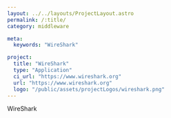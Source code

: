 ```yaml
---
layout: ../../layouts/ProjectLayout.astro
permalink: /:title/
category: middleware

meta:
  keywords: "WireShark"

project:
  title: "WireShark"
  type: "Application"
  ci_url: "https://www.wireshark.org"
  url: "https://www.wireshark.org"
  logo: "/public/assets/projectLogos/wireshark.png"
---
```


<p>WireShark</p>
